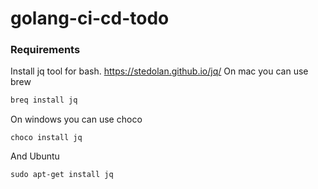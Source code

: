 # golang-ci-cd-todo
### Requirements
Install jq tool for bash. https://stedolan.github.io/jq/
On mac you can use brew
``` bash
breq install jq 
```
On windows you can use choco
```
choco install jq
```
And Ubuntu
```
sudo apt-get install jq
```